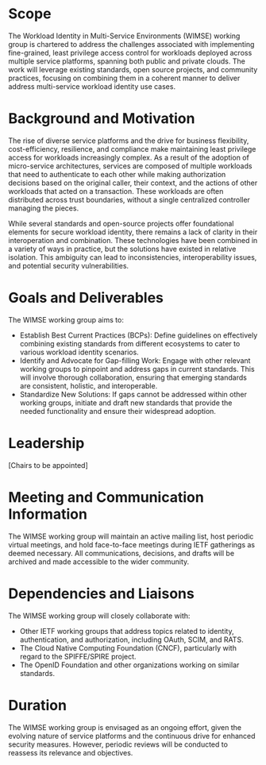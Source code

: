 # Scope

The Workload Identity in Multi-Service Environments (WIMSE) working group is chartered to address the challenges associated with implementing fine-grained, least privilege access control for  workloads deployed across multiple service platforms, spanning both public and private clouds. The work will leverage existing standards, open source projects, and community practices, focusing on combining them in a coherent manner to deliver address multi-service workload identity use cases.

# Background and Motivation

The rise of diverse service platforms and the drive for business flexibility, cost-efficiency, resilience, and compliance make maintaining least privilege access for workloads increasingly complex. As a result of the adoption of micro-service architectures, services are composed of multiple workloads that need to authenticate to each other while making authorization decisions based on the original caller, their context, and the actions of other workloads that acted on a transaction. These workloads are often distributed across trust boundaries, without a single centralized controller managing the pieces.

While several standards and open-source projects offer foundational elements for secure workload identity, there remains a lack of clarity in their interoperation and combination. These technologies have been combined in a variety of ways in practice, but the solutions have existed in relative isolation. This ambiguity can lead to inconsistencies, interoperability issues, and potential security vulnerabilities.

# Goals and Deliverables

The WIMSE working group aims to:

* Establish Best Current Practices (BCPs): Define guidelines on effectively combining existing standards from different ecosystems to cater to various workload identity scenarios.
* Identify and Advocate for Gap-filling Work: Engage with other relevant working groups to pinpoint and address gaps in current standards. This will involve thorough collaboration, ensuring that emerging standards are consistent, holistic, and interoperable.
* Standardize New Solutions: If gaps cannot be addressed within other working groups, initiate and draft new standards that provide the needed functionality and ensure their widespread adoption.

# Leadership

\[Chairs to be appointed\]

# Meeting and Communication Information

The WIMSE working group will maintain an active mailing list, host periodic virtual meetings, and hold face-to-face meetings during IETF gatherings as deemed necessary. All communications, decisions, and drafts will be archived and made accessible to the wider community.

# Dependencies and Liaisons

The WIMSE working group will closely collaborate with:

* Other IETF working groups that address topics related to identity, authentication, and authorization, including OAuth, SCIM, and RATS.
* The Cloud Native Computing Foundation (CNCF), particularly with regard to the SPIFFE/SPIRE project.
* The OpenID Foundation and other organizations working on similar standards.

# Duration

The WIMSE working group is envisaged as an ongoing effort, given the evolving nature of service platforms and the continuous drive for enhanced security measures. However, periodic reviews will be conducted to reassess its relevance and objectives.
